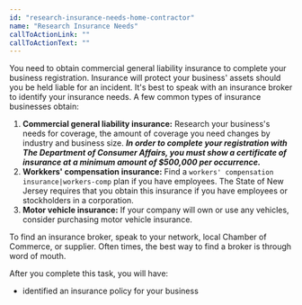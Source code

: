 ```yaml
---
id: "research-insurance-needs-home-contractor"
name: "Research Insurance Needs"
callToActionLink: ""
callToActionText: ""
---
```


You need to obtain commercial general liability insurance to complete your business registration. Insurance will protect your business' assets should you be held liable for an incident. It's best to speak with an insurance broker to identify your insurance needs. A few common types of insurance businesses obtain:

1. **Commercial general liability insurance:** Research your business's needs for coverage, the amount of coverage you need changes by industry and business size. ***In order to complete your registration with The Department of Consumer Affairs, you must show a certificate of insurance at a minimum amount of $500,000 per occurrence.***
2. **Workkers' compensation insurance:** Find a `workers' compensation insurance|workers-comp` plan if you have employees. The State of New Jersey requires that you obtain this insurance if you have employees or stockholders in a corporation.
3. **Motor vehicle insurance:** If your company will own or use any vehicles, consider purchasing motor vehicle insurance.

To find an insurance broker, speak to your network, local Chamber of Commerce, or supplier. Often times, the best way to find a broker is through word of mouth.

After you complete this task, you will have:
- identified an insurance policy for your business

